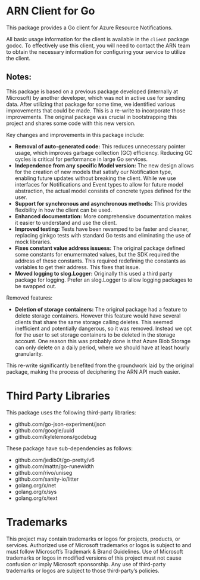 # ARN Client for Go

This package provides a Go client for Azure Resource Notifications.

All basic usage information for the client is available in the `client` package godoc. To effectively use this client, you will need to contact the ARN team to obtain the necessary information for configuring your service to utilize the client.

## Notes:

This package is based on a previous package developed (internally at Microsoft) by another developer, which was not in active use for sending data. After utilizing that package for some time, we identified various improvements that could be made. This is a re-write to incorporate those improvements. The original package was crucial in bootstrapping this project and shares some code with this new version.

Key changes and improvements in this package include:

- **Removal of auto-generated code:** This reduces unnecessary pointer usage, which improves garbage collection (GC) efficiency. Reducing GC cycles is critical for performance in large Go services.
- **Independence from any specific Model version:** The new design allows for the creation of new models that satisfy our Notification type, enabling future updates without breaking the client. While we use interfaces for Notifications and Event types to allow for future model abstraction, the actual model consists of concrete types defined for the user.
- **Support for synchronous and asynchronous methods:** This provides flexibility in how the client can be used.
- **Enhanced documentation:** More comprehensive documentation makes it easier to understand and use the client.
- **Improved testing:** Tests have been revamped to be faster and cleaner, replacing ginkgo tests with standard Go tests and eliminating the use of mock libraries.
- **Fixes constant value address issuess:** The original package defined some constants for enumermated values, but the SDK required the address of these constants. This required redefining the constants as variables to get their address. This fixes that issue.
- **Moved logging to slog.Logger:** Originally this used a third party package for logging. Prefer an slog.Logger to allow logging packages to be swapped out.

Removed features:

- **Deletion of storage containers:** The original package had a feature to delete storage containers.
However this feature would have several clients that share the same storage calling deletes.
This seemed inefficient and potentially dangerous, so it was removed. Instead we opt for the user
to set storage containers to be deleted in the storage account. One reason this was probably done is
that Azure Blob Storage can only delete on a daily period, where we should have at least hourly granularity.

This re-write significantly benefited from the groundwork laid by the original package, making the process of deciphering the ARN API much easier.

# Third Party Libraries

This package uses the following third-party libraries:

* github.com/go-json-experiment/json
* github.com/google/uuid
*	github.com/kylelemons/godebug

These package have sub-dependencies as follows:

* github.com/jedib0t/go-pretty/v6
*	github.com/mattn/go-runewidth
*	github.com/rivo/uniseg
*	github.com/sanity-io/litter
*	golang.org/x/net
*	golang.org/x/sys
*	golang.org/x/text

# Trademarks

This project may contain trademarks or logos for projects, products, or services. Authorized use of Microsoft trademarks or logos is subject to and must follow Microsoft’s Trademark & Brand Guidelines. Use of Microsoft trademarks or logos in modified versions of this project must not cause confusion or imply Microsoft sponsorship. Any use of third-party trademarks or logos are subject to those third-party’s policies.
